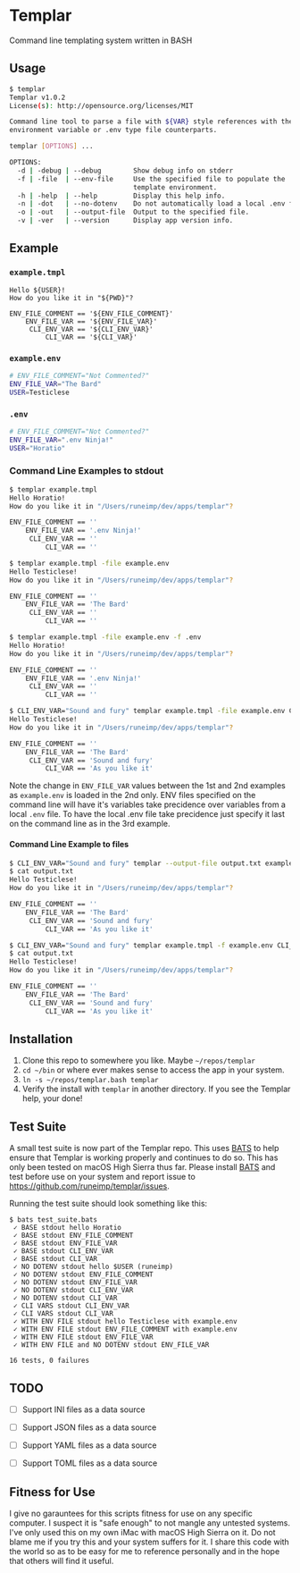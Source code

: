Templar
=======

Command line templating system written in BASH


Usage
-----

```bash
$ templar
Templar v1.0.2
License(s): http://opensource.org/licenses/MIT

Command line tool to parse a file with ${VAR} style references with their
environment variable or .env type file counterparts.

templar [OPTIONS] ...

OPTIONS:
  -d | -debug | --debug        Show debug info on stderr
  -f | -file  | --env-file     Use the specified file to populate the
                               template environment.
  -h | -help  | --help         Display this help info.
  -n | -dot   | --no-dotenv    Do not automatically load a local .env file.
  -o | -out   | --output-file  Output to the specified file.
  -v | -ver   | --version      Display app version info.

```


Example
-------

### `example.tmpl`

```text
Hello ${USER}!
How do you like it in "${PWD}"?

ENV_FILE_COMMENT == '${ENV_FILE_COMMENT}'
    ENV_FILE_VAR == '${ENV_FILE_VAR}'
     CLI_ENV_VAR == '${CLI_ENV_VAR}'
         CLI_VAR == '${CLI_VAR}'

```

### `example.env`

```bash
# ENV_FILE_COMMENT="Not Commented?"
ENV_FILE_VAR="The Bard"
USER=Testiclese
```

### `.env`

```bash
# ENV_FILE_COMMENT="Not Commented?"
ENV_FILE_VAR=".env Ninja!"
USER="Horatio"
```

### Command Line Examples to stdout

```bash
$ templar example.tmpl
Hello Horatio!
How do you like it in "/Users/runeimp/dev/apps/templar"?

ENV_FILE_COMMENT == ''
    ENV_FILE_VAR == '.env Ninja!'
     CLI_ENV_VAR == ''
         CLI_VAR == ''
```

```bash
$ templar example.tmpl -file example.env
Hello Testiclese!
How do you like it in "/Users/runeimp/dev/apps/templar"?

ENV_FILE_COMMENT == ''
    ENV_FILE_VAR == 'The Bard'
     CLI_ENV_VAR == ''
         CLI_VAR == ''
```

```bash
$ templar example.tmpl -file example.env -f .env
Hello Horatio!
How do you like it in "/Users/runeimp/dev/apps/templar"?

ENV_FILE_COMMENT == ''
    ENV_FILE_VAR == '.env Ninja!'
     CLI_ENV_VAR == ''
         CLI_VAR == ''
```

```bash
$ CLI_ENV_VAR="Sound and fury" templar example.tmpl -file example.env CLI_VAR="As you like it"
Hello Testiclese!
How do you like it in "/Users/runeimp/dev/apps/templar"?

ENV_FILE_COMMENT == ''
    ENV_FILE_VAR == 'The Bard'
     CLI_ENV_VAR == 'Sound and fury'
         CLI_VAR == 'As you like it'
```

Note the change in `ENV_FILE_VAR` values between the 1st and 2nd examples as `example.env` is loaded in the 2nd only. ENV files specified on the command line will have it's variables take precidence over variables from a local `.env` file. To have the local .env file take precidence just specify it last on the command line as in the 3rd example.


#### Command Line Example to files

```bash
$ CLI_ENV_VAR="Sound and fury" templar --output-file output.txt example.tmpl --env-file example.env CLI_VAR="As you like it"
$ cat output.txt
Hello Testiclese!
How do you like it in "/Users/runeimp/dev/apps/templar"?

ENV_FILE_COMMENT == ''
    ENV_FILE_VAR == 'The Bard'
     CLI_ENV_VAR == 'Sound and fury'
         CLI_VAR == 'As you like it'
```

```bash
$ CLI_ENV_VAR="Sound and fury" templar example.tmpl -f example.env CLI_VAR="As you like it" > output.txt
$ cat output.txt
Hello Testiclese!
How do you like it in "/Users/runeimp/dev/apps/templar"?

ENV_FILE_COMMENT == ''
    ENV_FILE_VAR == 'The Bard'
     CLI_ENV_VAR == 'Sound and fury'
         CLI_VAR == 'As you like it'
```

Installation
------------

1. Clone this repo to somewhere you like. Maybe `~/repos/templar`
2. `cd ~/bin` or where ever makes sense to access the app in your system.
3. `ln -s ~/repos/templar.bash templar`
4. Verify the install with `templar` in another directory. If you see the Templar help, your done!


Test Suite
----------

A small test suite is now part of the Templar repo. This uses [BATS][] to help ensure that Templar is working properly and continues to do so. This has only been tested on macOS High Sierra thus far. Please install [BATS][] and test before use on your system and report issue to <https://github.com/runeimp/templar/issues>.

Running the test suite should look something like this:

```cli
$ bats test_suite.bats
 ✓ BASE stdout hello Horatio
 ✓ BASE stdout ENV_FILE_COMMENT
 ✓ BASE stdout ENV_FILE_VAR
 ✓ BASE stdout CLI_ENV_VAR
 ✓ BASE stdout CLI_VAR
 ✓ NO DOTENV stdout hello $USER (runeimp)
 ✓ NO DOTENV stdout ENV_FILE_COMMENT
 ✓ NO DOTENV stdout ENV_FILE_VAR
 ✓ NO DOTENV stdout CLI_ENV_VAR
 ✓ NO DOTENV stdout CLI_VAR
 ✓ CLI VARS stdout CLI_ENV_VAR
 ✓ CLI VARS stdout CLI_VAR
 ✓ WITH ENV FILE stdout hello Testiclese with example.env
 ✓ WITH ENV FILE stdout ENV_FILE_COMMENT with example.env
 ✓ WITH ENV FILE stdout ENV_FILE_VAR
 ✓ WITH ENV FILE and NO DOTENV stdout ENV_FILE_VAR

16 tests, 0 failures
```

TODO
----

* [ ] Support INI files as a data source
* [ ] Support JSON files as a data source
* [ ] Support YAML files as a data source
* [ ] Support TOML files as a data source


Fitness for Use
---------------

I give no garauntees for this scripts fitness for use on any specific computer. I suspect it is "safe enough" to not mangle any untested systems. I've only used this on my own iMac with macOS High Sierra on it. Do not blame me if you try this and your system suffers for it. I share this code with the world so as to be easy for me to reference personally and in the hope that others will find it useful.



[BATS]: https://github.com/sstephenson/bats

